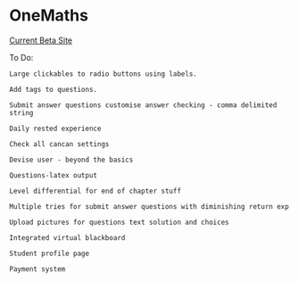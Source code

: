 # OneMaths

[Current Beta Site](http://138.68.139.152/)

To Do:

```text
Large clickables to radio buttons using labels.
```

```text
Add tags to questions.
```

```text
Submit answer questions customise answer checking - comma delimited string
```

```text
Daily rested experience
```

```text
Check all cancan settings
```

```text
Devise user - beyond the basics
```

```text
Questions-latex output
```

```text
Level differential for end of chapter stuff
```

```text
Multiple tries for submit answer questions with diminishing return exp
```

```text
Upload pictures for questions text solution and choices
```

```text
Integrated virtual blackboard
```

```text
Student profile page
```

```text
Payment system
```
